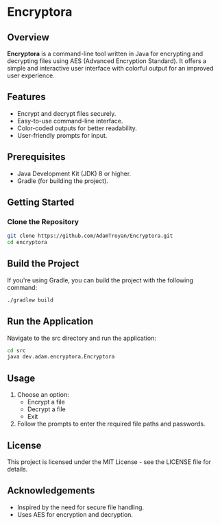 # Encryptora

## Overview
**Encryptora** is a command-line tool written in Java for encrypting and decrypting files using AES (Advanced Encryption Standard). It offers a simple and interactive user interface with colorful output for an improved user experience.

## Features
- Encrypt and decrypt files securely.
- Easy-to-use command-line interface.
- Color-coded outputs for better readability.
- User-friendly prompts for input.

## Prerequisites
- Java Development Kit (JDK) 8 or higher.
- Gradle (for building the project).

## Getting Started

### Clone the Repository
```bash
git clone https://github.com/AdamTroyan/Encryptora.git
cd encryptora
```

## Build the Project
If you're using Gradle, you can build the project with the following command:
```bash
./gradlew build
```

## Run the Application
Navigate to the src directory and run the application:
```bash
cd src
java dev.adam.encryptora.Encryptora
```

## Usage
1. Choose an option:
    - Encrypt a file
    - Decrypt a file
    - Exit
2. Follow the prompts to enter the required file paths and passwords.

## License
This project is licensed under the MIT License - see the LICENSE file for details.

## Acknowledgements
  - Inspired by the need for secure file handling.
  - Uses AES for encryption and decryption.
